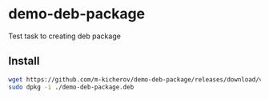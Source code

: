 # demo-deb-package
Test task to creating deb package

## Install

```bash
wget https://github.com/m-kicherov/demo-deb-package/releases/download/v0.0.1/demo-deb-package-v0.0.1.deb
sudo dpkg -i ./demo-deb-package.deb
```